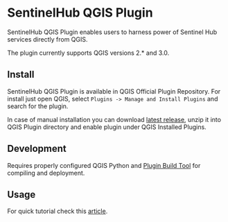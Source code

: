 # SentinelHub QGIS Plugin

SentinelHub QGIS Plugin enables users to harness power of Sentinel Hub services directly from QGIS.

The plugin currently supports QGIS versions 2.* and 3.0.

## Install

SentinelHub QGIS Plugin is available in QGIS Official Plugin Repository. For install just open QGIS, select `Plugins -> Manage and Install Plugins` and search for the plugin.

In case of manual installation you can download [latest release](https://github.com/sentinel-hub/qgis_sentinel_hub/releases/latest), unzip it into QGIS Plugin directory and enable plugin under QGIS Installed Plugins.

## Development

Requires properly configured QGIS Python and [Plugin Build Tool](http://g-sherman.github.io/plugin_build_tool/) for compiling and deployment.

## Usage

For quick tutorial check this [article](https://medium.com/sentinel-hub/control-sentinel-hub-from-within-qgis-2a83eb7f13db).
